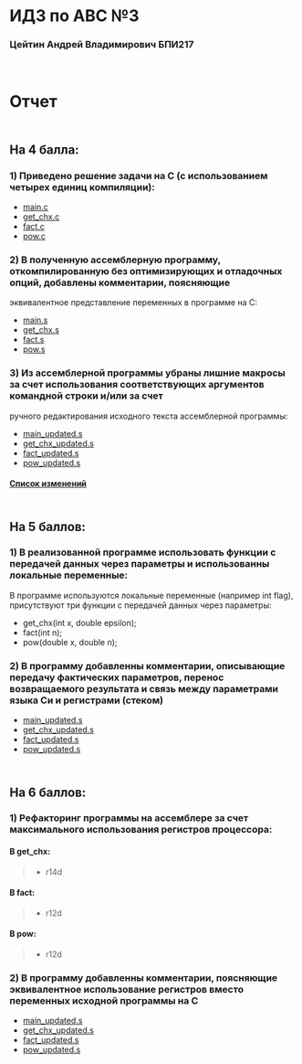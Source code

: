 # ИДЗ по АВС №3
### Цейтин Андрей Владимирович БПИ217
# <br> Отчет
## <br> На 4 балла:
### 1) Приведено решение задачи на C (с использованием четырех единиц компиляции):
* [main.c](https://github.com/CehhGhost/ABC3/blob/main/C%20code/main.c)
* [get_chx.c](https://github.com/CehhGhost/ABC3/blob/main/C%20code/get_chx.c)
* [fact.c](https://github.com/CehhGhost/ABC3/blob/main/C%20code/fact.c)
* [pow.c](https://github.com/CehhGhost/ABC3/blob/main/C%20code/pow.c)
### 2)  В полученную ассемблерную программу, откомпилированную без оптимизирующих и отладочных опций, добавлены комментарии, поясняющие
эквивалентное представление переменных в программе на C:
* [main.s](https://github.com/CehhGhost/ABC3/blob/main/Assembled/main.s)
* [get_chx.s](https://github.com/CehhGhost/ABC3/blob/main/Assembled/get_chx.s)
* [fact.s](https://github.com/CehhGhost/ABC3/blob/main/Assembled/fact.s)
* [pow.s](https://github.com/CehhGhost/ABC3/blob/main/Assembled/pow.s)
### 3) Из ассемблерной программы убраны лишние макросы за счет использования соответствующих аргументов командной строки и/или за счет
ручного редактирования исходного текста ассемблерной программы:
* [main_updated.s](https://github.com/CehhGhost/ABC3/blob/main/Assembled_updated/main_updated.s)
* [get_chx_updated.s](https://github.com/CehhGhost/ABC3/blob/main/Assembled_updated/get_chx_updated.s)
* [fact_updated.s](https://github.com/CehhGhost/ABC3/blob/main/Assembled_updated/fact_updated.s)
* [pow_updated.s](https://github.com/CehhGhost/ABC3/blob/main/Assembled_updated/pow_updated.s)
#### [Список изменений](https://github.com/CehhGhost/ABC3/blob/main/Assembled_updated/Changes.md)
## <br> На 5 баллов:
### 1) В реализованной программе использовать функции с передачей данных через параметры и использованны локальные переменные:
В программе используются локальные переменные (например int flag), присутствуют три функции с передачей данных через параметры:
* get_chx(int x, double epsilon);
* fact(int n);
* pow(double x, double n);
### 2) В программу добавленны комментарии, описывающие передачу фактических параметров, перенос возвращаемого результата и связь между параметрами языка Си и регистрами (стеком)
* [main_updated.s](https://github.com/CehhGhost/ABC3/blob/main/Assembled_updated/main_updated.s)
* [get_chx_updated.s](https://github.com/CehhGhost/ABC3/blob/main/Assembled_updated/get_chx_updated.s)
* [fact_updated.s](https://github.com/CehhGhost/ABC3/blob/main/Assembled_updated/fact_updated.s)
* [pow_updated.s](https://github.com/CehhGhost/ABC3/blob/main/Assembled_updated/pow_updated.s)
## <br> На 6 баллов:
### 1) Рефакторинг программы на ассемблере за счет максимального использования регистров процессора:
#### В get_chx:
> * r14d
#### В fact:
> * r12d
#### В pow:
> * r12d
### 2) В программу добавленны комментарии, поясняющие эквивалентное использование регистров вместо переменных исходной программы на C
* [main_updated.s](https://github.com/CehhGhost/ABC3/blob/main/Assembled_updated/main_updated.s)
* [get_chx_updated.s](https://github.com/CehhGhost/ABC3/blob/main/Assembled_updated/get_chx_updated.s)
* [fact_updated.s](https://github.com/CehhGhost/ABC3/blob/main/Assembled_updated/fact_updated.s)
* [pow_updated.s](https://github.com/CehhGhost/ABC3/blob/main/Assembled_updated/pow_updated.s)
